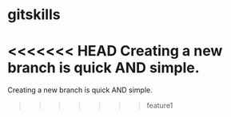 # gitskills
<<<<<<< HEAD
Creating a new branch is quick AND simple.
=======
Creating a new branch is quick AND simple.

>>>>>>> feature1
